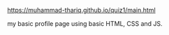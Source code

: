 https://muhammad-thariq.github.io/quiz1/main.html

my basic profile page using basic HTML, CSS and JS.
